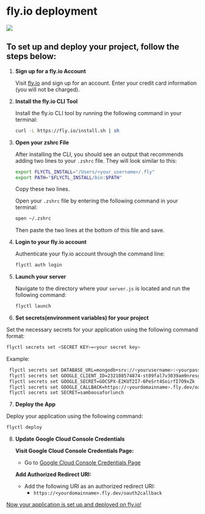 # fly.io deployment

<img src="https://i.imgur.com/98fJcc7.jpg">

## To set up and deploy your project, follow the steps below:

1. **Sign up for a fly.io Account**

   Visit [fly.io](https://fly.io) and sign up for an account. Enter your credit card information (you will not be charged).

2. **Install the fly.io CLI Tool**

   Install the fly.io CLI tool by running the following command in your terminal:

   ```bash
   curl -L https://fly.io/install.sh | sh
   ```
   
3. **Open your zshrc File**

   After installing the CLI, you should see an output that recommends adding two lines to your `.zshrc` file. They will look similar to this:

   ```sh
   export FLYCTL_INSTALL="/Users/<your_username>/.fly"
   export PATH="$FLYCTL_INSTALL/bin:$PATH"
   ```

   Copy these two lines.
   
   Open your `.zshrc` file by entering the following command in your terminal:

   ```bash 
   open ~/.zshrc
   ```

   Then paste the two lines at the bottom of this file and save.

5. **Login to your fly.io account** 

   Authenticate your fly.io account through the command line:

   ```bash
   flyctl auth login
   ```

6. **Launch your server**

   Navigate to the directory where your `server.js` is located and run the following command:

   ```bash
   flyctl launch
   ```
   
7.  **Set secrets(environment variables) for your project**
   
   Set the necessary secrets for your application using the following command format:

   ```bash
   flyctl secrets set <SECRET KEY>=<your secret key>
   ```

   Example:

  ```bash
   flyctl secrets set DATABASE_URL=mongodb+srv://<yourusername>:<yourpassword>@cluster0.bvo1sdn.mongodb.net/mongoose-movies?retryWrites=true&w=majority
   flyctl secrets set GOOGLE_CLIENT_ID=232108574874-st09fal7v3039am9nresglkv9sa6mb3b.apps.googleusercontent.com
   flyctl secrets set GOOGLE_SECRET=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
   flyctl secrets set GOOGLE_CALLBACK=https://<yourdomainname>.fly.dev/oauth2callback
   flyctl secrets set SECRET=samboosaforlunch
  ```

7.  **Deploy the App**

   Deploy your application using the following command:

   ```bash
   flyctl deploy
   ```

8. **Update Google Cloud Console Credentials**

     **Visit Google Cloud Console Credentials Page:**
     - Go to [Google Cloud Console Credentials Page](https://console.cloud.google.com/apis/credentials)

     **Add Authorized Redirect URI:**
     - Add the following URI as an authorized redirect URI:
       - `https://<yourdomainname>.fly.dev/oauth2callback`


[Now your application is set up and deployed on fly.io!](https://www.youtube.com/watch?v=6zT4Y-QNdto)







